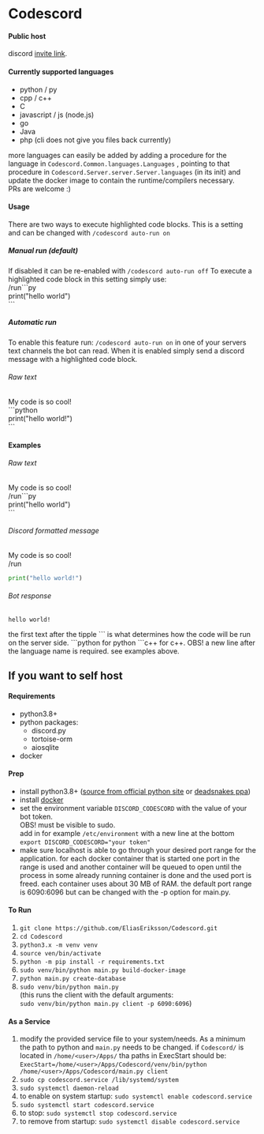 # Codescord

#### Public host
discord [invite link](https://discord.com/api/oauth2/authorize?client_id=749273748934230018&permissions=2048&scope=bot).

#### Currently supported languages
* python / py
* cpp / c++
* C
* javascript / js (node.js)
* go
* Java
* php (cli does not give you files back currently)

more languages can easily be added by adding a procedure for the language in `Codescord.Common.languages.Languages`
, pointing to that procedure in `Codescord.Server.server.Server.languages` (in its init)
and update the docker image to contain the runtime/compilers necessary. \
PRs are welcome :)

#### Usage
There are two ways to execute highlighted code blocks. This is a setting and can be changed
 with `/codescord auto-run on`
##### Manual run (default)
If disabled it can be re-enabled with `/codescord auto-run off`
To execute a highlighted code block in this setting simply use:\
/run\```py\
print("hello world")\
\```

##### Automatic run
To enable this feature run: `/codescord auto-run on` in one of your servers 
text channels the bot can read. When it is enabled 
simply send a discord message with a highlighted code block.
###### Raw text
My code is so cool!\
\```python\
print("hello world!")\
\```

#### Examples
###### Raw text
My code is so cool! \
/run\```py \
print("hello world") \
\```

###### Discord formatted message
My code is so cool! \
/run
```python
print("hello world!")
```

###### Bot response

```
hello world!
```

the first text after the tipple \``` is what determines how the code will be run on the server side.
\```python for python \```c++ for c++. OBS! a new line after the language name is required. see examples above.

## If you want to self host
#### Requirements
* python3.8+
* python packages:
    * discord.py
    * tortoise-orm
    * aiosqlite
* docker


#### Prep
* install python3.8+ ([source from official python site](https://www.python.org/) or [deadsnakes ppa](https://launchpad.net/~deadsnakes/+archive/ubuntu/ppa))
* install [docker](https://docs.docker.com/get-docker/)
* set the environment variable `DISCORD_CODESCORD` with the value of your bot token. \
 OBS! must be visible to sudo. \
 add in for example `/etc/environment` with a new line at the bottom `export DISCORD_CODESCORD="your token"`
* make sure localhost is able to go through your desired port range for the application. for each docker container
 that is started one port in the range is used and another container will be queued to open until the process in some
 already running container is done and the used port is freed. each container uses about 30 MB of RAM.
 the default port range is 6090:6096 but can be changed with the -p option for main.py.

#### To Run
1. `git clone https://github.com/EliasEriksson/Codescord.git`
2. `cd Codescord`
3. `python3.x -m venv venv`
4. `source ven/bin/activate`
5. `python -m pip install -r requirements.txt`
6. `sudo venv/bin/python main.py build-docker-image`
7. `python main.py create-database`
8. `sudo venv/bin/python main.py` \
   (this runs the client with the default arguments: \
   `sudo venv/bin/python main.py client -p 6090:6096`)

#### As a Service
1. modify the provided service file to your system/needs.
As a minimum the path to python and `main.py` needs to be changed.
if `Codescord/` is located in `/home/<user>/Apps/` tha paths in ExecStart should be: \
`ExecStart=/home/<user>/Apps/Codescord/venv/bin/python /home/<user>/Apps/Codescord/main.py client`
2. `sudo cp codescord.service /lib/systemd/system`
3. `sudo systemctl daemon-reload`
4. to enable on system startup: `sudo systemctl enable codescord.service`
5. `sudo systemctl start codescord.service`
6. to stop: `sudo systemctl stop codescord.service`
7. to remove from startup: `sudo systemctl disable codescord.service`
